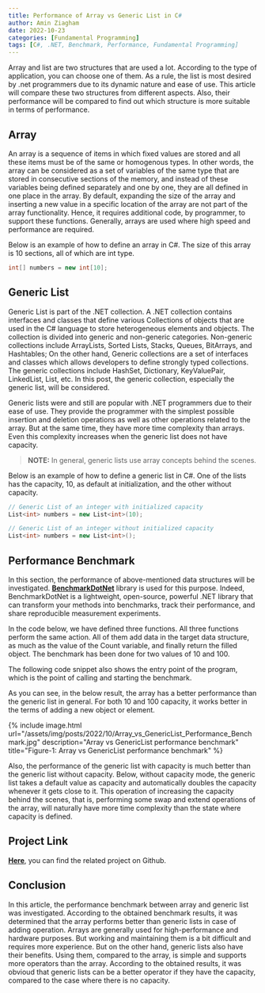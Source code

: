 ```yaml
---
title: Performance of Array vs Generic List in C#
author: Amin Ziagham
date: 2022-10-23
categories: [Fundamental Programming]
tags: [C#, .NET, Benchmark, Performance, Fundamental Programming]
---
```


Array and list are two structures that are used a lot. According to the type of application, you can choose one of them. As a rule, the list is most desired by .net programmers due to its dynamic nature and ease of use. This article will compare these two structures from different aspects. Also, their performance will be compared to find out which structure is more suitable in terms of performance.

## Array
An array is a sequence of items in which fixed values are stored and all these items must be of the same or homogenous types. In other words, the array can be considered as a set of variables of the same type that are stored in consecutive sections of the memory, and instead of these variables being defined separately and one by one, they are all defined in one place in the array. By default, expanding the size of the array and inserting a new value in a specific location of the array are not part of the array functionality. Hence, it requires additional code, by programmer, to support these functions. Generally, arrays are used where high speed and performance are required.

Below is an example of how to define an array in C#. The size of this array is 10 sections, all of which are int type.

```csharp
int[] numbers = new int[10];
```

## Generic List
Generic List is part of the .NET collection. A .NET collection contains interfaces and classes that define various Collections of objects that are used in the C# language to store heterogeneous elements and objects. The collection is divided into generic and non-generic categories. Non-generic collections include ArrayLists, Sorted Lists, Stacks, Queues, BitArrays, and Hashtables; On the other hand, Generic collections are a set of interfaces and classes which allows developers to define strongly typed collections. The generic collections include HashSet, Dictionary, KeyValuePair, LinkedList, List, etc. In this post, the generic collection, especially the generic list, will be considered.

Generic lists were and still are popular with .NET programmers due to their ease of use. They provide the programmer with the simplest possible insertion and deletion operations as well as other operations related to the array. But at the same time, they have more time complexity than arrays. Even this complexity increases when the generic list does not have capacity.

<blockquote class="yellow"><b>NOTE:</b> In general, generic lists use array concepts behind the scenes.</blockquote>

Below is an example of how to define a generic list in C#. One of the lists has the capacity, 10, as default at initialization, and the other without capacity.

```csharp
// Generic List of an integer with initialized capacity
List<int> numbers = new List<int>(10);

// Generic List of an integer without initialized capacity
List<int> numbers = new List<int>();
```

## Performance Benchmark
In this section, the performance of above-mentioned data structures will be investigated. <a target="_blank" href="https://www.nuget.org/packages/BenchmarkDotNet">**BenchmarkDotNet**</a> library is used for this purpose. Indeed, BenchmarkDotNet is a lightweight, open-source, powerful .NET library that can transform your methods into benchmarks, track their performance, and share reproducible measurement experiments. 

In the code below, we have defined three functions. All three functions perform the same action. All of them add data in the target data structure, as much as the value of the Count variable, and finally return the filled object. The benchmark has been done for two values of 10 and 100.

<script src="https://gist.github.com/ziagham/6a716412344b412810e54db6f99d1be2.js"></script>

The following code snippet also shows the entry point of the program, which is the point of calling and starting the benchmark.
<script src="https://gist.github.com/ziagham/ea0760c6dca5fbc8c17f230b12c07ee2.js"></script>

As you can see, in the below result, the array has a better performance than the generic list in general. For both 10 and 100 capacity, it works better in the terms of adding a new object or element.

{% include image.html url="/assets/img/posts/2022/10/Array_vs_GenericList_Performance_Benchmark.jpg" description="Array vs GenericList performance benchmark"  title="Figure-1: Array vs GenericList performance benchmark" %}

Also, the performance of the generic list with capacity is much better than the generic list without capacity. Below, without capacity mode, the generic list takes a default value as capacity and automatically doubles the capacity whenever it gets close to it. This operation of increasing the capacity behind the scenes, that is, performing some swap and extend operations of the array, will naturally have more time complexity than the state where capacity is defined.

## Project Link
<a target="_blank" href="https://github.com/NextCodeBlock/ArrayvsList_Performance_Benchmark">**Here**</a>, you can find the related project on Github.

## Conclusion
In this article, the performance benchmark between array and generic list was investigated. According to the obtained benchmark results, it was determined that the array performs better than generic lists in case of adding operation. Arrays are generally used for high-performance and hardware purposes. But working and maintaining them is a bit difficult and requires more experience. But on the other hand, generic lists also have their benefits. Using them, compared to the array, is simple and supports more operators than the array. According to the obtained results, it was obvioud that generic lists can be a better operator if they have the capacity, compared to the case where there is no capacity.